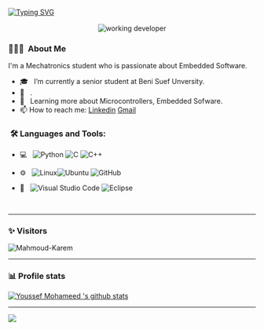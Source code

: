 

[![Typing SVG](https://readme-typing-svg.herokuapp.com?font=Fira+Code&size=21&duration=5117&pause=1169&color=2D9596&background=B757FF00&multiline=true&random=false&width=435&lines=Welcome+to+my+GitHub+Profile;I+am+a+passionate+Embedded+System+from+Egypt)](https://git.io/typing-svg)

<p align='center' style='margin: 16px 4px 8px;'>
    <img src="./assets/dev-working_rounded.gif" alt="working developer">
</p>

<h3> 👨🏻‍💻 &nbsp;About Me </h3>

I'm a Mechatronics student who is passionate about Embedded Software.

- 🎓 &nbsp; I’m currently a senior student at Beni Suef Unversity.
- 💼 &nbsp; .
- 🌱 &nbsp; Learning more about Microcontrollers, Embedded Sofware. 
- 📫 How to reach me: [Linkedin](https://www.linkedin.com/in/youssef-mohammad-55404a267/) [Gmail](youssefmohammad155@gmail.com
)

<h3>  &nbsp;🛠️ Languages and Tools:</h3>


- 💻 &nbsp;
![Python](https://img.shields.io/badge/-Python-333333?style=flat&logo=python)
![C](https://img.shields.io/badge/-C-black?style=flat-square&logo=c)
![C++](https://img.shields.io/badge/-C++-333333?style=flat&logo=C%2B%2B&logoColor=00599C)

- ⚙️ &nbsp;
![Linux](https://img.shields.io/badge/-Linux-333333?style=flat&logo=Linux&logoColor=FCC624)![Ubuntu](https://img.shields.io/badge/-Ubuntu-black?style=flat-square&logo=ubuntu)
![GitHub](https://img.shields.io/badge/-GitHub-333333?style=flat&logo=github)
  

- 🔧 &nbsp;
![Visual Studio Code](https://img.shields.io/badge/-Visual%20Studio%20Code-333333?style=flat&logo=visual-studio-code&logoColor=007ACC)
![Eclipse](https://img.shields.io/badge/-Eclipse-333333?style=flat&logo=eclipse-ide&logoColor=2C2255)

  
<br/>

---------------------------------------------------------------------------------------------------------------------------------------------------------------------------------
### ✨ Visitors 

<p align="left"> <img src="https://komarev.com/ghpvc/?username=Mahmoud-Karem" alt="Mahmoud-Karem" /> </p>

---------------------------------------------------------------------------------------------------------------------------------------------------------------------------------

### 📊 Profile stats

[![Youssef Mohameed 's github stats](https://github-readme-stats.vercel.app/api?username=youssefmohamed155&show_icons=true&title_color=fff&icon_color=79ff97&text_color=9f9f9f&bg_color=151515)](https://github.com/youssefmohamed155/github-readme-stats)

---------------------------------------------------------------------------------------------------------------------------------------------------------------------------------
</p>
<img src="https://imgur.com/rilHVxA.png"/>
</p>
